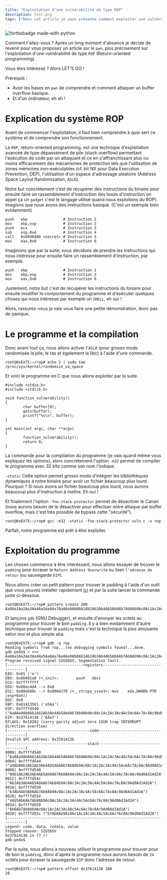 ```yaml
---
title: "Exploitation d'une vulnérabilité de type ROP"
description: test.png
tags: ["Dans cet article je vous présente comment exploiter une vulnérabilité de type ROP (Return-oriented programming) permet de contourner des mécanismes notammement l'ASLR et le système NX."]
---
```


![forthebadge made-with-python](https://media.giphy.com/media/xT9IgG50Fb7Mi0prBC/giphy.gif)

Comment t'allez-vous ? Après un long moment d'absence je décide de revenir pour vous proposez un article sur le `pwn`, plus précisement sur l'exploitation d'une vulnérabilité de type `ROP` (Return-oriented programming).

Vous êtes intéressé ? Alors LET'S GO !

Prérequis :
- Avoir les bases en `pwn` de comprendre et comment attaquer un buffer overflow basique.
- Et d'un ordinateur, eh eh !

# Explication du système ROP

Avant de commencer l'exploitation, il faut bien comprendre à quoi sert ce système et de comprendre son fonctionnement.

Le `ROP`, return-oriented programming, est une technique d'exploitation avancée de type dépassement de pile (stack overflow) permettant l'exécution de code par un attaquant et ce en s'affranchissant plus ou moins efficacement des mécanismes de protection tels que l'utilisation de zones mémoires non-exécutables (cf. bit NX pour Data Execution Prevention, DEP), l'utilisation d'un espace d'adressage aléatoire (Address Space Layout Randomization, `ASLR`).

Notre but concrètement c'est de récupérer des instructions du binaire pour ensuite faire un rassemblement d'instruction (les bouts d'instruction on appel ça un `gadget` c'est le langage utilisé quand nous exploitons du ROP). Imagions que nous avons des instructions basique. (C'est un exemple bien evidamment)

    push   ebp                # Instruction 1
    mov    ebp,esp            # Instruction 2
    push   ecx                # Instruction 3
    sub    esp,0x4            # Instruction 4
    call   0x804848b <secret> # Instruction 5 
    mov    eax,0x0            # Instruction 6

Imaginons que par la suite, nous décidons de prendre les instructions qui nous intéresse pour ensuite faire un rassemblement d'instruction, par exemple.

    push   ebp                # Instruction 1
    mov    ebp,esp            # Instruction 2
    mov    eax,0x0            # Instruction 6

Justement, notre but c'est de récupérer les instructions du binaire pour ensuite modifier le comportement du programme et d'exécuter quelques choses qui nous intéresse par exemple un `SHELL`, eh oui !

Alors, rassurez-vous je vais vous faire une petite démonstration, donc pas de panique.

# Le programme et la compilation

Donc avant tout ça, nous allons activer l'`ASLR` (pour grosso modo randomisée la pile, le tas et également la libc) à l'aide d'une commande.

    root@0xEX75:~/rop# echo 2 | sudo tee /proc/sys/kernel/randomize_va_space

Et voici le programme en C que nous allons exploiter par la suite.

    #include <stdio.h>
    #include <stdlib.h>

    void function_vulnerability()
    {
            char buffer[8];
            gets(buffer);
            printf("%s\n", buffer);
    }

    int main(int argc, char **argv)
    {
            function_vulnerability();
            return 0;
    }

La commande pour la compilation du programme (je vais quand même vous expliquez les options), alors concrètement l'option `-m32` permet de compiler le programme avec 32 bits comme son nom l'indique.

`-static` Cette option permet grosso modo d’intégrer les bibliothèques dynamiques à notre binaire pour avoir un fichier beaucoup plus lourd. Pourquoi ? Si nous avons un fichier beaucoup plus lourd, nous aurons beaucoup plus d'instruction à mettre. Eh oui !

Et finalement l'option `-fno-stack-protector` permet de désactiver le Canari (nous aurons besoin de le désactiver pour effectuer notre attaque par buffer overflow, mais c'est très possible de bypass cette "sécurité").

    root@0xEX75:~/rop# gcc -m32 -static -fno-stack-protector vuln.c -o rop

Parfait, notre programme est prêt à être exploiter.

# Exploitation du programme

Les choses commence à être intéréssant, nous allons essayer de trouver le `padding` pour écraser le `Return Address Overwrite` ou bien `l'adresse de retour` (ou sauvegarde `EIP`).

Nous allons créer un petit pattern pour trouver le padding à l'aide d'un outil que vous pouvez installer rapidement [ici](https://github.com/Svenito/exploit-pattern) et par la suite lancer la commande juste ci-dessous.

    root@0xEX75:~/rop# pattern create 100
    Aa0Aa1Aa2Aa3Aa4Aa5Aa6Aa7Aa8Aa9Ab0Ab1Ab2Ab3Ab4Ab5Ab6Ab7Ab8Ab9Ac0Ac1Ac2Ac3Ac4Ac5Ac6Ac7Ac8Ac9Ad0Ad1Ad2A

Et lançons `gdb` (GNU Debugger), et ensuite d'envoyer les octets au programme pour trouver le bon `padding`. Il y a bien evidamment d'autre technique pour trouver le `padding` mais c'est la technique la plus amusante selon moi et plus simple aha.

    root@0xEX75:~/rop# gdb -q rop
    Reading symbols from rop...(no debugging symbols found)...done.
    gdb-peda$ r <<< Aa0Aa1Aa2Aa3Aa4Aa5Aa6Aa7Aa8Aa9Ab0Ab1Ab2Ab3Ab4Ab5Ab6Ab7Ab8Ab9Ac0Ac1Ac2Ac3Ac4Ac5Ac6Ac7Ac8Ac9Ad0Ad1Ad2A
    Program received signal SIGSEGV, Segmentation fault.                                                                                                                            
    [----------------------------------registers-----------------------------------]                                                                                                
    EAX: 0x65 ('e')
    EBX: 0x80481a8 (<_init>:        push   ebx)
    ECX: 0xffffffff 
    EDX: 0x80ec4d4 --> 0x0 
    ESI: 0x80eb00c --> 0x80642f0 (<__strcpy_ssse3>: mov    edx,DWORD PTR [esp+0x4])
    EDI: 0x0 
    EBP: 0x61413561 ('a5Aa')
    ESP: 0xffffd540 ("Aa8Aa9Ab0Ab1Ab2Ab3Ab4Ab5Ab6Ab7Ab8Ab9Ac0Ac1Ac2Ac3Ac4Ac5Ac6Ac7Ac8Ac9Ad0Ad1Ad2A")
    EIP: 0x37614136 ('6Aa7')
    EFLAGS: 0x10282 (carry parity adjust zero SIGN trap INTERRUPT direction overflow)
    [-------------------------------------code-------------------------------------]
    Invalid $PC address: 0x37614136
    [------------------------------------stack-------------------------------------]
    0000| 0xffffd540 ("Aa8Aa9Ab0Ab1Ab2Ab3Ab4Ab5Ab6Ab7Ab8Ab9Ac0Ac1Ac2Ac3Ac4Ac5Ac6Ac7Ac8Ac9Ad0Ad1Ad2A")
    0004| 0xffffd544 ("a9Ab0Ab1Ab2Ab3Ab4Ab5Ab6Ab7Ab8Ab9Ac0Ac1Ac2Ac3Ac4Ac5Ac6Ac7Ac8Ac9Ad0Ad1Ad2A")
    0008| 0xffffd548 ("0Ab1Ab2Ab3Ab4Ab5Ab6Ab7Ab8Ab9Ac0Ac1Ac2Ac3Ac4Ac5Ac6Ac7Ac8Ac9Ad0Ad1Ad2A")
    0012| 0xffffd54c ("Ab2Ab3Ab4Ab5Ab6Ab7Ab8Ab9Ac0Ac1Ac2Ac3Ac4Ac5Ac6Ac7Ac8Ac9Ad0Ad1Ad2A")
    0016| 0xffffd550 ("b3Ab4Ab5Ab6Ab7Ab8Ab9Ac0Ac1Ac2Ac3Ac4Ac5Ac6Ac7Ac8Ac9Ad0Ad1Ad2A")
    0020| 0xffffd554 ("4Ab5Ab6Ab7Ab8Ab9Ac0Ac1Ac2Ac3Ac4Ac5Ac6Ac7Ac8Ac9Ad0Ad1Ad2A")
    0024| 0xffffd558 ("Ab6Ab7Ab8Ab9Ac0Ac1Ac2Ac3Ac4Ac5Ac6Ac7Ac8Ac9Ad0Ad1Ad2A")
    0028| 0xffffd55c ("b7Ab8Ab9Ac0Ac1Ac2Ac3Ac4Ac5Ac6Ac7Ac8Ac9Ad0Ad1Ad2A")
    [------------------------------------------------------------------------------]
    Legend: code, data, rodata, value
    Stopped reason: SIGSEGV
    0x37614136 in ?? ()
    gdb-peda$

Par la suite, nous allons à nouveau utiliser le programme pour trouver pour de bon le `padding`, donc d'après le programme nous aurons besoin de `24` octets pour écraser la sauvegarde `EIP` donc l'adresse de retour. 

    root@0xEX75:~/rop# pattern offset 0x37614136 100
    20

